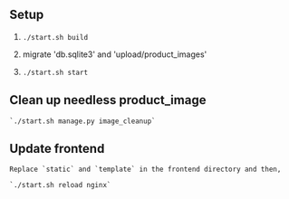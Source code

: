 ## Setup

1. `./start.sh build`

2. migrate 'db.sqlite3' and 'upload/product_images'

3. `./start.sh start`


## Clean up needless product_image

    `./start.sh manage.py image_cleanup`


## Update frontend

    Replace `static` and `template` in the frontend directory and then,

    `./start.sh reload nginx`
